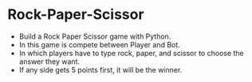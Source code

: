 # Rock-Paper-Scissor
- Build a Rock Paper Scissor game with Python.
- In this game is compete between Player and Bot. 
- In which players have to type rock, paper, and scissor to choose the answer they want.
- If any side gets 5 points first, it will be the winner.
